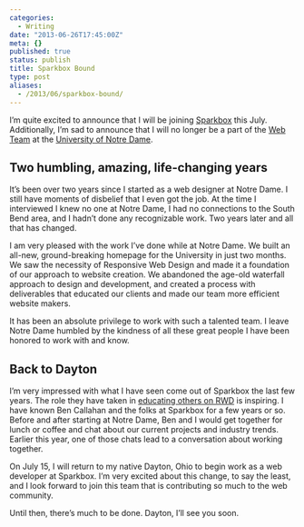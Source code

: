 ```yaml
---
categories:
  - Writing
date: "2013-06-26T17:45:00Z"
meta: {}
published: true
status: publish
title: Sparkbox Bound
type: post
aliases:
  - /2013/06/sparkbox-bound/
---
```

<p>I’m quite excited to announce that I will be joining <a href="http://seesparkbox.com">Sparkbox</a> this July. Additionally, I’m sad to announce that I will no longer be a part of the <a href="http://twitter.com/NDWebTeam">Web Team</a> at the <a href="http://nd.edu">University of Notre Dame</a>.</p>
<h2 id="two-humbling-amazing-life-changing-years">Two humbling, amazing, life-changing years</h2>
<p>It’s been over two years since I started as a web designer at Notre Dame. I still have moments of disbelief that I even got the job. At the time I interviewed I knew no one at Notre Dame, I had no connections to the South Bend area, and I hadn’t done any recognizable work. Two years later and all that has changed.</p>
<p>I am very pleased with the work I’ve done while at Notre Dame. We built an all-new, ground-breaking homepage for the University in just two months. We saw the necessity of Responsive Web Design and made it a foundation of our approach to website creation. We abandoned the age-old waterfall approach to design and development, and created a process with deliverables that educated our clients and made our team more efficient website makers.</p>
<p>It has been an absolute privilege to work with such a talented team. I leave Notre Dame humbled by the kindness of all these great people I have been honored to work with and know.</p>
<h2 id="back-to-dayton">Back to Dayton</h2>
<p>I’m very impressed with what I have seen come out of Sparkbox the last few years. The role they have taken in <a href="http://www.buildresponsively.com">educating others on RWD</a> is inspiring. I have known Ben Callahan and the folks at Sparkbox for a few years or so. Before and after starting at Notre Dame, Ben and I would get together for lunch or coffee and chat about our current projects and industry trends. Earlier this year, one of those chats lead to a conversation about working together.</p>
<p>On July 15, I will return to my native Dayton, Ohio to begin work as a web developer at Sparkbox. I’m very excited about this change, to say the least, and I look forward to join this team that is contributing so much to the web community.</p>
<p>Until then, there’s much to be done. Dayton, I’ll see you soon.</p>
